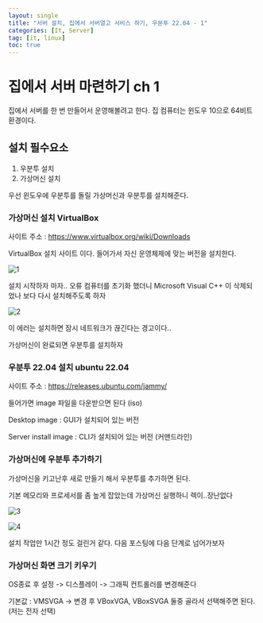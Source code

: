 ```yaml
---
layout: single
title: "서버 설치, 집에서 서버열고 서비스 하기, 우분투 22.04 - 1"
categories: [It, Server]
tag: [it, linux]
toc: true
---
```


# 집에서 서버 마련하기 ch 1

집에서 서버를 한 번 만들어서 운영해볼려고 한다. 집 컴퓨터는 윈도우 10으로 64비트 환경이다.

## 설치 필수요소

1. 우분투 설치
2. 가상머신 설치

우선 윈도우에 우분투를 돌릴 가상머신과 우분투를 설치해준다. 

### 가상머신 설치 VirtualBox

사이트 주소 : https://www.virtualbox.org/wiki/Downloads 

VirtualBox 설치 사이트 이다. 들어가서 자신 운영체제에 맞는 버전을 설치한다. 

![1]({{site.url}}/images/2023-04-25-HOME-SERVER/1.png)

설치 시작하자 마자.. 오류 컴퓨터를 초기화 했더니 Microsoft Visual C++ 이 삭제되었나 보다 다시 설치해주도록 하자

![2]({{site.url}}/images/2023-04-25-HOME-SERVER/2.png)

이 에러는 설치하면 잠시 네트워크가 끊긴다는 경고이다..



가상머신이 완료되면 우분투를 설치하자 

### 우분투 22.04 설치 ubuntu 22.04 

사이트 주소 : https://releases.ubuntu.com/jammy/

들어가면 image 파일을 다운받으면 된다 (iso)

Desktop image : GUI가 설치되어 있는 버전

Server install image : CLI가 설치되어 있는 버전 (커맨드라인)



### 가상머신에 우분투 추가하기 

가상머신을 키고난후 새로 만들기 해서 우분투를 추가하면 된다. 

기본 메모리와 프로세서를 좀 높게 잡았는데 가상머신 실행하니 렉이..장난없다 

![3]({{site.url}}/images/2023-04-25-HOME-SERVER/3.PNG)



![4]({{site.url}}/images/2023-04-25-HOME-SERVER/4.PNG)

설치 작업만 1시간 정도 걸린거 같다. 다음 포스팅에 다음 단계로 넘어가보자 

### 가상머신 화면 크기 키우기

OS종료 후 설정 -> 디스플레이 -> 그래픽 컨트롤러를 변경해준다  

기본값 : VMSVGA -> 변경 후  VBoxVGA, VBoxSVGA 둘중 골라서 선택해주면 된다. (저는 전자 선택)
